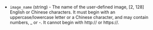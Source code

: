 <!-- Code generated from the comments of the AlicloudImageConfig struct in builder/alicloud/ecs/image_config.go; DO NOT EDIT MANUALLY -->

-   `image_name` (string) - The name of the user-defined image, [2, 128]
    English or Chinese characters. It must begin with an uppercase/lowercase
    letter or a Chinese character, and may contain numbers, _ or -. It
    cannot begin with http:// or https://.
    